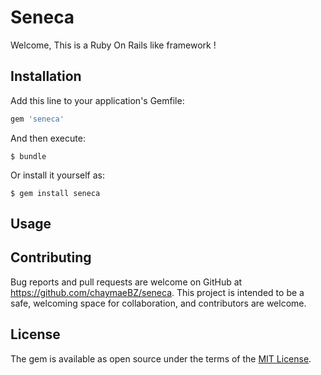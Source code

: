 
# Seneca

Welcome,
 This is a Ruby On Rails like framework !

## Installation

Add this line to your application's Gemfile:

```ruby
gem 'seneca'
```

And then execute:

    $ bundle

Or install it yourself as:

    $ gem install seneca

## Usage



## Contributing

Bug reports and pull requests are welcome on GitHub at https://github.com/chaymaeBZ/seneca. This project is intended to be a safe, welcoming space for collaboration, and contributors are welcome.


## License

The gem is available as open source under the terms of the [MIT License](http://opensource.org/licenses/MIT).
